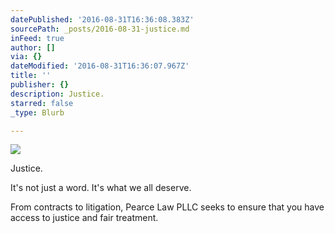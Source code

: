 ```yaml
---
datePublished: '2016-08-31T16:36:08.383Z'
sourcePath: _posts/2016-08-31-justice.md
inFeed: true
author: []
via: {}
dateModified: '2016-08-31T16:36:07.967Z'
title: ''
publisher: {}
description: Justice.
starred: false
_type: Blurb

---
```

![](https://the-grid-user-content.s3-us-west-2.amazonaws.com/c89af9d2-1b86-4f36-8a3f-87ad331042a3.png)

Justice.

It's not just a word. It's what we all deserve.

From contracts to litigation, Pearce Law PLLC seeks to ensure that you have access to justice and fair treatment.